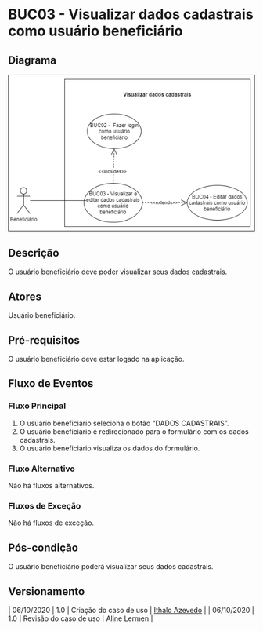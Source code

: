 # BUC03 - Visualizar dados cadastrais como usuário beneficiário

## Diagrama
![BUC03](../../../../assets/images/casosDeUso/BUC03.png)

## Descrição
O usuário beneficiário deve poder visualizar seus dados cadastrais.

## Atores
Usuário beneficiário.

## Pré-requisitos
O usuário beneficiário deve estar logado na aplicação.

## Fluxo de Eventos

### Fluxo Principal
1. O usuário beneficiário seleciona o botão “DADOS CADASTRAIS”.
2. O usuário beneficiário é redirecionado para o formulário com os dados cadastrais.
3. O usuário beneficiário visualiza os dados do formulário.


### Fluxo Alternativo
Não há fluxos alternativos.

### Fluxos de Exceção
Não há fluxos de exceção.


## Pós-condição
O usuário beneficiário poderá visualizar seus dados cadastrais.

## Versionamento
| 06/10/2020 | 1.0 | Criação do caso de uso | [Ithalo Azevedo](https://github.com/ithaloazevedo) |
| 06/10/2020 | 1.0 | Revisão do caso de uso | Aline Lermen |

